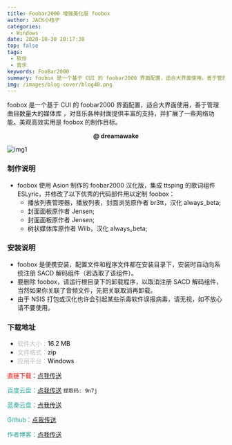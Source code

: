 ```yaml
---
title: Foobar2000 增强美化版 foobox
author: JACK小桔子
categories: 
 - Windows
date: 2020-10-30 20:17:38
top: false
tags: 
 - 软件
 - 音乐
keywords: FooBar2000
summary: foobox 是一个基于 CUI 的 foobar2000 界面配置，适合大界面使用，善于管理曲目数量大的媒体库 ，对音乐各种封面提供丰富的支持，并扩展了一些网络功能。美观高效实用是 foobox 的制作目标。
img: /images/blog-cover/blog48.png
---
```

foobox 是一个基于 CUI 的 foobar2000 界面配置，适合大界面使用，善于管理曲目数量大的媒体库 ，对音乐各种封面提供丰富的支持，并扩展了一些网络功能。美观高效实用是 foobox 的制作目标。

**<center>@ dreamawake</center>**

![img1](/images/blog/blog48/img1.png "© JACK小桔子")

### 制作说明
* foobox 使用 Asion 制作的 foobar2000 汉化版，集成 ttsping 的歌词组件 ESLyric，并修改了以下优秀的代码部件用以定制 foobox：
    * 播放列表管理器，播放列表，封面浏览原作者 br3tt，汉化 always_beta;
    * 封面面板原作者 Jensen;
    * 封面面板原作者 Jensen;
    * 树状媒体库原作者 Wilb，汉化 always_beta;

### 安装说明
* foobox 是便携安装，配置文件和程序文件都在安装目录下，安装时自动向系统注册 SACD 解码组件（若选取了该组件）。
* 要删除 foobox，请运行根目录下的卸载程序，以取消注册 SACD 解码组件，当然如果你关联了音频文件，先把关联取消再卸载。
* 由于 NSIS 打包或汉化也许会引起某些杀毒软件误报病毒，请无视，如不放心请不要使用。

### 下载地址
* <font color = #bcbcbc>软件大小：</font><font color = #000000>16.2 MB</font>
* <font color = #bcbcbc>文件格式：</font><font color = #000000>zip</font>
* <font color = #bcbcbc>应用平台：</font><font color = #000000>Windows</font>

<font color = #ff0000>直链下载：</font>[点我传送](https://vipxjz.vercel.app/resources/blog48/Foobox-6.1.5.3.zip)

<font color = #26a59a>百度云盘：</font>[点我传送](https://pan.baidu.com/s/1pH6CozaloGzRBKMJhXPF8A)  `提取码: 9n7j`

<font color = #26a59a>蓝奏云盘：</font>[点我传送](https://xjz3103.lanzoux.com/iAEfQhw115g)

<font color = #26a59a>Github：</font>[点我传送](https://github.com/dream7180/foobox-cn)

<font color = #26a59a>作者博客：</font>[点我传送](https://www.cnblogs.com/foobox/)